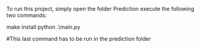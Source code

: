 To run this project, simply open the folder Prediction execute the following two commands:

make install
python .\main.py

#This last command has to be run in the prediction folder
